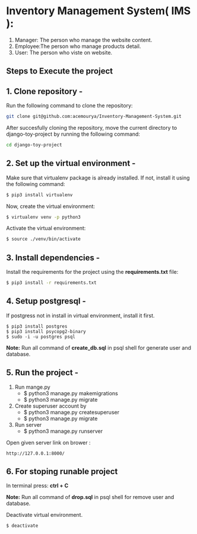 # Inventory Management System( IMS ):
1. Manager: The person who manage the website content.
2. Employee:The person who manage products detail.
3. User: The person who viste on website.


## Steps to Execute the project
## 1. Clone repository -
Run the following command to clone the repository:
```bash
git clone git@github.com:acemourya/Inventory-Management-System.git
```
After succesfully cloning the repository, move the current directory to django-toy-project by running the following command:
```bash
cd django-toy-project
``` 

## 2. Set up the virtual environment -

Make sure that virtualenv package is already installed. If not, install it using the following command:
```bash
$ pip3 install virtualenv
```
Now, create the virtual environment:
```bash
$ virtualenv venv -p python3
```
Activate the virtual environment:
```bash
$ source ./venv/bin/activate
```
## 3. Install dependencies - 
Install the requirements for the project using the **requirements.txt** file:
```bash
$ pip3 install -r requirements.txt 
```
## 4. Setup postgresql -

If postgress not in install in virtual environment, install it first. 

    $ pip3 install postgres
    $ pip3 install psycopg2-binary
    $ sudo -i -u postgres psql

**Note:** Run all command of **create_db.sql** in psql shell for generate user and database.

## 5. Run the project - 

1. Run mange.py 
    * $ python3 manage.py makemigrations
    * $ python3 manage.py migrate 
2. Create superuser account by
    * $ python3 manage.py createsuperuser
    * $ python3 manage.py migrate 
3. Run server
    * $ python3 manage.py runserver

Open given server link on brower :

    http://127.0.0.1:8000/   

## 6. For stoping runable project

In terminal press: **ctrl + C**

**Note:** Run all command of **drop.sql** in psql shell for remove user and database.
 
Deactivate virtual environment.
```bash
$ deactivate
```

